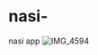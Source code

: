 # nasi-
nasi app
![IMG_4594](https://user-images.githubusercontent.com/109385561/179299732-3c9ef1aa-b076-41d2-8031-7aa3fba16268.PNG)
 
